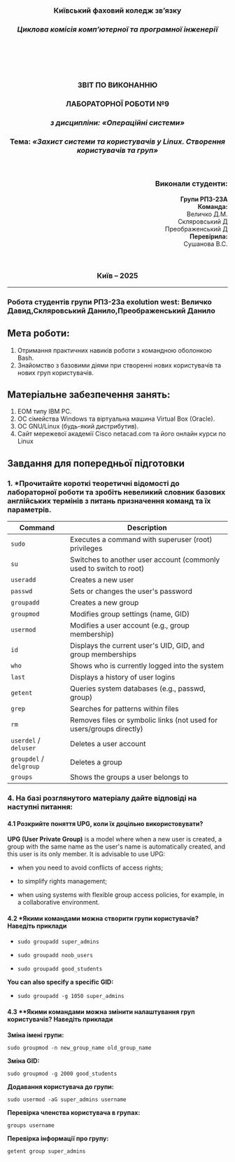 <div
 align="center">
</div>
<div align="center">
  
### **Київський фаховий коледж зв’язку**  
### *Циклова комісія комп’ютерної та програмної інженерії*  

<br/><br/><br/><br/>


### **ЗВІТ ПО ВИКОНАННЮ** 
### **ЛАБОРАТОРНОЇ РОБОТИ №9**  
### *з дисципліни: «Операційні системи»*  

  
### **Тема:** *«Захист системи та користувачів у Linux. Створення користувачів та груп»*  

<br/>

</div>

<div align="right">

### **Виконали студенти:**  
**Групи РПЗ-23А**  
**Команда:**<br> Величко Д.М.<br>Скляровський Д<br>Преображенський Д<br>
**Перевірила:**<br> Сушанова В.С.  

</div>

<div align="center">

<br/>

### **Київ – 2025**  

</div>


---

### Робота студентів групи РПЗ-23а exolution west: Величко Давид,Скляровський Данило,Преображенський Данило

## Мета роботи:  
1. Отримання практичних навиків роботи з командною оболонкою Bash.
2. Знайомство з базовими діями при створенні нових користувачів та нових груп користувачів.

## Матеріальне забезпечення занять:
1. ЕОМ типу IBM PC.
2. ОС сімейства Windows та віртуальна машина Virtual Box (Oracle).
3. ОС GNU/Linux (будь-який дистрибутив).
4. Сайт мережевої академії Cisco netacad.com та його онлайн курси по Linux

## Завдання для попередньої підготовки

### 1. *Прочитайте короткі теоретичні відомості до лабораторної роботи та зробіть невеликий словник базових англійських термінів з питань призначення команд та їх параметрів.

| Command           | Description                                                                 |
|-------------------|-----------------------------------------------------------------------------|
| `sudo`            | Executes a command with superuser (root) privileges                         |
| `su`              | Switches to another user account (commonly used to switch to root)          |
| `useradd`         | Creates a new user                                                           |
| `passwd`          | Sets or changes the user's password                                          |
| `groupadd`        | Creates a new group                                                          |
| `groupmod`        | Modifies group settings (name, GID)                                          |
| `usermod`         | Modifies a user account (e.g., group membership)                             |
| `id`              | Displays the current user's UID, GID, and group memberships                 |
| `who`             | Shows who is currently logged into the system                               |
| `last`            | Displays a history of user logins                                            |
| `getent`          | Queries system databases (e.g., passwd, group)                               |
| `grep`            | Searches for patterns within files                                           |
| `rm`              | Removes files or symbolic links (not used for users/groups directly)         |
| `userdel` / `deluser` | Deletes a user account                                                   |
| `groupdel` / `delgroup` | Deletes a group                                                      |
| `groups`          | Shows the groups a user belongs to                                           |

### 4. На базі розглянутого матеріалу дайте відповіді на наступні питання:
#### 4.1 Розкрийте поняття UPG, коли їх доцільно використовувати?

**UPG (User Private Group)** is a model where when a new user is created, a group with the same name as the user's name is automatically created, and this user is its only member.
It is advisable to use UPG:

- when you need to avoid conflicts of access rights;

- to simplify rights management;

- when using systems with flexible group access policies, for example, in a collaborative environment.

#### 4.2 *Якими командами можна створити групи користувачів? Наведіть приклади

- `sudo groupadd super_admins`

- `sudo groupadd noob_users`

- `sudo groupadd good_students`

**You can also specify a specific GID:**

- `sudo groupadd -g 1050 super_admins`

#### 4.3 **Якими командами можна змінити налаштування груп користувачів? Наведіть приклади

**Зміна імені групи:**

`sudo groupmod -n new_group_name old_group_name`

**Зміна GID:**

`sudo groupmod -g 2000 good_students`

**Додавання користувача до групи:**

`sudo usermod -aG super_admins username`

**Перевірка членства користувача в групах:**

`groups username`

**Перевірка інформації про групу:**

`getent group super_admins`



